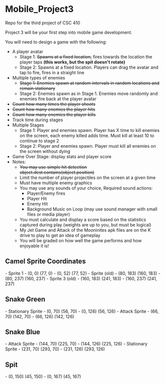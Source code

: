 # Mobile_Project3
Repo for the third project of CSC 410

Project 3 will be your first step into mobile game development. 

You will need to design a game with the following:  
- A player avatar  
  - Stage 1: <strike>Spawns at a fixed location,</strike> fires towards the location the player taps <strong>(this works, but the spit doesn't rotate) </strong>
  - Stage 2: Spawns at a fixed location. Players can drag the avatar and tap to fire, fires in a straight line  
- Multiple types of enemies  
  - <strike>Stage 1: Enemies spawn at random intervals in random locations and remain stationary</strike>  
  - Stage 2: Enemies spawn as in Stage 1. Enemies move randomly and enemies fire back at the player avatar  
- <strike>Count how many times the player shoots</strike>
- <strike>Count how many enemies the player hits</strike>
- <strike>Count how many enemies the player kills</strike>
- Track time during stages  
- Multiple Stages  
  - Stage 1: Player and enemies spawn. Player has X time to kill enemies on the screen, each enemy killed adds time. Must kill at least 10 to continue to stage 2  
  - Stage 2: Player and enemies spawn. Player must kill all enemies on the screen without dying  
- Game Over Stage: display stats and player score  
- Notes:  
  - <strike>You may use simple hit detection object.dest.contains(object.position)</strike>
  - Limit the number of player projectiles on the screen at a given time  
  - Must have multiple enemy graphics  
  - You may use any sounds of your choice, Required sound actions:  
    - Player/Enemy fires  
    - Player Hit  
    - Enemy Hit  
    - Background Music on Loop (may use sound manager with small files or media player)  
  - You must calculate and display a score based on the statistics captured during play (weights are up to you, but must be logical)  
  - My Jet Game and Attack of the Mooninites apk files are on the K drive to play to get an idea of gameplay  
  - You will be graded on how well the game performs and how enjoyable it is!  


<h2>Camel Sprite Coordinates</h2>
- Sprite 1 
  - (0, 0) (77, 0)
  - (0, 52) (77, 52)
- Sprite (old)
  - (80, 183) (160, 183) 
  - (80, 237) (160, 237)
- Sprite 3 (old)
  - (160, 183) (241, 183)
  - (160, 237) (241, 237)

<h2>Snake Green</h2>
- Stationary Sprite
  - (0, 70) (56, 70)
  - (0, 126) (56, 126)
- Attack Sprite
  - (66, 70) (142, 70)
  - (66, 126) (142, 126)

<h2>Snake Blue</h2>
- Attack Sprite
  - (144, 70) (225, 70)
  - (144, 126) (225, 126)
- Stationary Sprite
  - (231, 70) (293, 70)
  - (231, 126) (293, 126)
  
<h2>Spit</h2>
  - (0, 150) (45, 150)
  - (0, 167) (45, 167)


